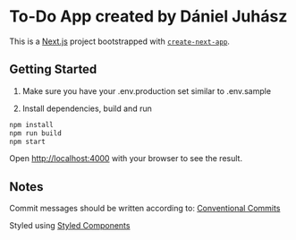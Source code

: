 # To-Do App created by Dániel Juhász

This is a [Next.js](https://nextjs.org/) project bootstrapped with [`create-next-app`](https://github.com/vercel/next.js/tree/canary/packages/create-next-app).

## Getting Started

1. Make sure you have your .env.production set similar to .env.sample

2. Install dependencies, build and run

```bash
npm install
npm run build
npm start
```

Open [http://localhost:4000](http://localhost:4000) with your browser to see the result.

## Notes

Commit messages should be written according to: [Conventional Commits](https://www.conventionalcommits.org/en/v1.0.0/)

Styled using [Styled Components](https://styled-components.com/)
